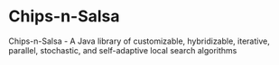 # Chips-n-Salsa
Chips-n-Salsa - A Java library of customizable, hybridizable, iterative, parallel, stochastic, and self-adaptive local search algorithms
